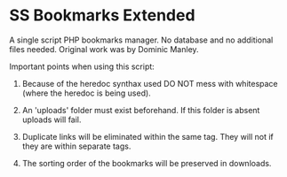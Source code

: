 # SS Bookmarks Extended
A single script PHP bookmarks manager. No database and no additional files needed. Original work was by Dominic Manley.

Important points when using this script:

1. Because of the heredoc synthax used DO NOT mess with whitespace (where the heredoc is being used).

2. An 'uploads' folder must exist beforehand. If this folder is absent uploads will fail.

3. Duplicate links will be eliminated within the same tag. They will not if they are within separate tags.

4. The sorting order of the bookmarks will be preserved in downloads.
